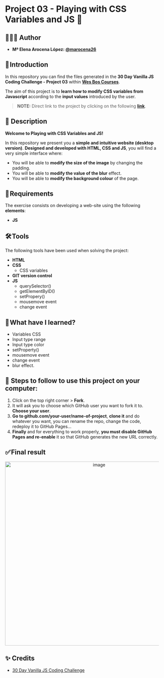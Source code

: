 # Project 03 - Playing with CSS Variables and JS 🎨

## 👩🏻‍💻 Author 

- **Mª Elena Arocena López: [@marocena26](https://github.com/marocena26)**

## 🚀 Introduction

In this repository you can find the files generated in the **30 Day Vanilla JS Coding Challenge - Project 03** within **[Wes Bos Courses](https://courses.wesbos.com/)**.

The aim of this project is to **learn how to modify CSS variables from Javascript** according to the **input values** introduced by the user.

> **NOTE:** Direct link to the project by clicking on the following **[link](https://marocena26.github.io/JS30-challenges-css-variables/)**.

## 👾 Description 

**Welcome to Playing with CSS Variables and JS!**

In this repository we present you a **simple and intuitive website (desktop version)**. **Designed and developed with HTML, CSS and JS**, you will find a very simple interface where:

- You will be able to **modify the size of the image** by changing the padding.
- You will be able to **modify the value of the blur** effect.
- You will be able to **modify the background colour** of the page.

## 📝 Requirements

The exercise consists on developing a web-site using the following **elements**:

- **JS**

## 🛠️ Tools

The following tools have been used when solving the project:

- **HTML**
- **CSS**
  - CSS variables
- **GIT version control**
- **JS**
  - querySelector()
  - getElementByID()
  - setPropery()
  - mousemove event
  - change event

## 📖 What have I learned?

- Variables CSS
- Input type range
- Input type color
- setProperty()
- mousemove event
- change event
- blur effect.

## 💾 Steps to follow to use this project on your computer:

1. Click on the top right corner > **Fork**.
2. It will ask you to choose which GitHub user you want to fork it to. **Choose your user**.
3. **Go to github.com/your-user/name-of-project**, **clone it** and do whatever you want, you can rename the repo, change the code, redeploy it to GitHub Pages...
4. **Finally** and for everything to work properly, **you must disable GitHub Pages and re-enable** it so that GitHub generates the new URL correctly.

## ✅ Final result

<div id="header" align="center">
<img width="600" alt="image" src="https://user-images.githubusercontent.com/113302094/227717426-88eab8be-d41d-427f-9d3a-1073d7b0b120.png">
</div>

## ✨ Credits

- [30 Day Vanilla JS Coding Challenge](https://javascript30.com/)
